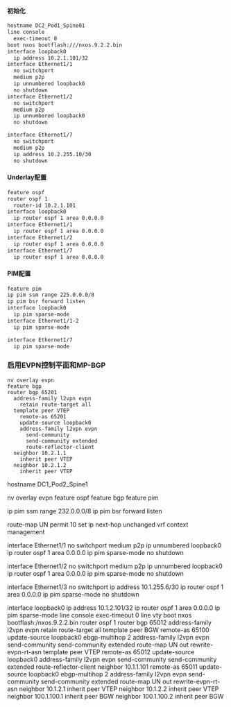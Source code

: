 #### 初始化

```markdown
hostname DC2_Pod1_Spine01
line console
  exec-timeout 0
boot nxos bootflash:///nxos.9.2.2.bin 
interface loopback0
  ip address 10.2.1.101/32
interface Ethernet1/1
  no switchport
  medium p2p
  ip unnumbered loopback0
  no shutdown
interface Ethernet1/2
  no switchport
  medium p2p
  ip unnumbered loopback0
  no shutdown

interface Ethernet1/7
  no switchport
  medium p2p
  ip address 10.2.255.10/30
  no shutdown

```

#### Underlay配置
```markdown
feature ospf
router ospf 1
  router-id 10.2.1.101
interface loopback0
  ip router ospf 1 area 0.0.0.0
interface Ethernet1/1
  ip router ospf 1 area 0.0.0.0
interface Ethernet1/2
  ip router ospf 1 area 0.0.0.0
interface Ethernet1/7
  ip router ospf 1 area 0.0.0.0


```
#### PIM配置
```markdown
feature pim
ip pim ssm range 225.0.0.0/8
ip pim bsr forward listen
interface loopback0
  ip pim sparse-mode
interface Ethernet1/1-2
  ip pim sparse-mode

interface Ethernet1/7
  ip pim sparse-mode

```

### 启用EVPN控制平面和MP-BGP
```text
nv overlay evpn
feature bgp
router bgp 65201
  address-family l2vpn evpn
    retain route-target all
  template peer VTEP
    remote-as 65201
    update-source loopback0
    address-family l2vpn evpn
      send-community
      send-community extended
      route-reflector-client
  neighbor 10.2.1.1
    inherit peer VTEP
  neighbor 10.2.1.2
    inherit peer VTEP

```





















hostname DC1_Pod2_Spine1

nv overlay evpn
feature ospf
feature bgp
feature pim

ip pim ssm range 232.0.0.0/8
ip pim bsr forward listen


route-map UN permit 10
  set ip next-hop unchanged
vrf context management


interface Ethernet1/1
  no switchport
  medium p2p
  ip unnumbered loopback0
  ip router ospf 1 area 0.0.0.0
  ip pim sparse-mode
  no shutdown

interface Ethernet1/2
  no switchport
  medium p2p
  ip unnumbered loopback0
  ip router ospf 1 area 0.0.0.0
  ip pim sparse-mode
  no shutdown

interface Ethernet1/3
  no switchport
  ip address 10.1.255.6/30
  ip router ospf 1 area 0.0.0.0
  ip pim sparse-mode
  no shutdown


interface loopback0
  ip address 10.1.2.101/32
  ip router ospf 1 area 0.0.0.0
  ip pim sparse-mode
line console
  exec-timeout 0
line vty
boot nxos bootflash:/nxos.9.2.2.bin 
router ospf 1
router bgp 65012
  address-family l2vpn evpn
    retain route-target all
  template peer BGW
    remote-as 65100
    update-source loopback0
    ebgp-multihop 2
    address-family l2vpn evpn
      send-community
      send-community extended
      route-map UN out
      rewrite-evpn-rt-asn
  template peer VTEP
    remote-as 65012
    update-source loopback0
    address-family l2vpn evpn
      send-community
      send-community extended
      route-reflector-client
  neighbor 10.1.1.101
    remote-as 65011
    update-source loopback0
    ebgp-multihop 2
    address-family l2vpn evpn
      send-community
      send-community extended
      route-map UN out
      rewrite-evpn-rt-asn
  neighbor 10.1.2.1
    inherit peer VTEP
  neighbor 10.1.2.2
    inherit peer VTEP
  neighbor 100.1.100.1
    inherit peer BGW
  neighbor 100.1.100.2
    inherit peer BGW
   